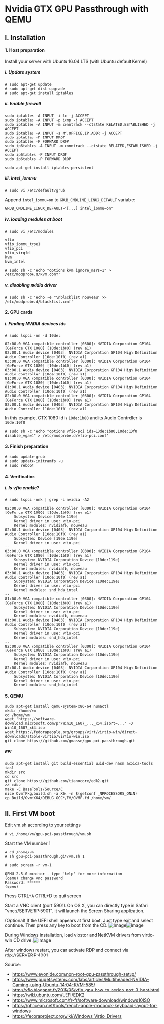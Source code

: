 # Nvidia GTX GPU Passthrough with QEMU

## I. Installation

#### 1. Host preparation

Install your server with Ubuntu 16.04 LTS (with Ubuntu default Kernel)


##### i. Update system
```
# sudo apt-get update
# sudo apt-get dist-upgrade
# sudo apt-get install iptables
```

##### ii. Enable firewall
```
sudo iptables -A INPUT -i lo -j ACCEPT
sudo iptables -A INPUT -p icmp -j ACCEPT
sudo iptables -A INPUT -m conntrack --ctstate RELATED,ESTABLISHED -j ACCEPT
sudo iptables -A INPUT -s MY.OFFICE.IP.ADDR -j ACCEPT
sudo iptables -P INPUT DROP
sudo iptables -P FORWARD DROP
sudo ip6tables -A INPUT -m conntrack --ctstate RELATED,ESTABLISHED -j ACCEPT
sudo ip6tables -P INPUT DROP
sudo ip6tables -P FORWARD DROP

sudo apt-get install iptables-persistent
```

##### iii. intel_iommu
`# sudo vi /etc/default/grub`

Append `intel_iommu=on` to `GRUB_CMDLINE_LINUX_DEFAULT` variable:

`GRUB_CMDLINE_LINUX_DEFAULT="[...] intel_iommu=on"`

##### iv. loading modules at boot
`# sudo vi /etc/modules`
```
vfio
vfio_iommu_type1
vfio_pci
vfio_virqfd
kvm
kvm_intel
```

`# sudo sh -c 'echo "options kvm ignore_msrs=1" > /etc/modprobe.d/kvm.conf'`


##### v. disabling nvidia driver
`# sudo sh -c 'echo -e "\nblacklist nouveau" >> /etc/modprobe.d/blacklist.conf'`


#### 2. GPU cards

##### i. Finding NVIDIA devices ids
`# sudo lspci -nn -d 10de:`

```
02:00.0 VGA compatible controller [0300]: NVIDIA Corporation GP104 [GeForce GTX 1080] [10de:1b80] (rev a1)
02:00.1 Audio device [0403]: NVIDIA Corporation GP104 High Definition Audio Controller [10de:10f0] (rev a1)
03:00.0 VGA compatible controller [0300]: NVIDIA Corporation GP104 [GeForce GTX 1080] [10de:1b80] (rev a1)
03:00.1 Audio device [0403]: NVIDIA Corporation GP104 High Definition Audio Controller [10de:10f0] (rev a1)
81:00.0 VGA compatible controller [0300]: NVIDIA Corporation GP104 [GeForce GTX 1080] [10de:1b80] (rev a1)
81:00.1 Audio device [0403]: NVIDIA Corporation GP104 High Definition Audio Controller [10de:10f0] (rev a1)
82:00.0 VGA compatible controller [0300]: NVIDIA Corporation GP104 [GeForce GTX 1080] [10de:1b80] (rev a1)
82:00.1 Audio device [0403]: NVIDIA Corporation GP104 High Definition Audio Controller [10de:10f0] (rev a1)
```
In this example, GTX 1080 id is `10de:1b80` and its Audio Controller is `10de:10f0`

`# sudo sh -c 'echo "options vfio-pci ids=10de:1b80,10de:10f0 disable_vga=1" > /etc/modprobe.d/vfio-pci.conf'`


#### 3. Finish preparation

```
# sudo update-grub
# sudo update-initramfs -u
# sudo reboot
```


#### 4. Verification


##### i. Is vfio enable?

`# sudo lspci -nnk | grep -i nvidia -A2`
```
02:00.0 VGA compatible controller [0300]: NVIDIA Corporation GP104 [GeForce GTX 1080] [10de:1b80] (rev a1)
    Subsystem: Device [196e:119e]
    Kernel driver in use: vfio-pci
    Kernel modules: nvidiafb, nouveau
02:00.1 Audio device [0403]: NVIDIA Corporation GP104 High Definition Audio Controller [10de:10f0] (rev a1)
    Subsystem: Device [196e:119e]
    Kernel driver in use: vfio-pci
--
03:00.0 VGA compatible controller [0300]: NVIDIA Corporation GP104 [GeForce GTX 1080] [10de:1b80] (rev a1)
    Subsystem: NVIDIA Corporation Device [10de:119e]
    Kernel driver in use: vfio-pci
    Kernel modules: nvidiafb, nouveau
03:00.1 Audio device [0403]: NVIDIA Corporation GP104 High Definition Audio Controller [10de:10f0] (rev a1)
    Subsystem: NVIDIA Corporation Device [10de:119e]
    Kernel driver in use: vfio-pci
    Kernel modules: snd_hda_intel
--
81:00.0 VGA compatible controller [0300]: NVIDIA Corporation GP104 [GeForce GTX 1080] [10de:1b80] (rev a1)
    Subsystem: NVIDIA Corporation Device [10de:119e]
    Kernel driver in use: vfio-pci
    Kernel modules: nvidiafb, nouveau
81:00.1 Audio device [0403]: NVIDIA Corporation GP104 High Definition Audio Controller [10de:10f0] (rev a1)
    Subsystem: NVIDIA Corporation Device [10de:119e]
    Kernel driver in use: vfio-pci
    Kernel modules: snd_hda_intel
--
82:00.0 VGA compatible controller [0300]: NVIDIA Corporation GP104 [GeForce GTX 1080] [10de:1b80] (rev a1)
    Subsystem: NVIDIA Corporation Device [10de:119e]
    Kernel driver in use: vfio-pci
    Kernel modules: nvidiafb, nouveau
82:00.1 Audio device [0403]: NVIDIA Corporation GP104 High Definition Audio Controller [10de:10f0] (rev a1)
    Subsystem: NVIDIA Corporation Device [10de:119e]
    Kernel driver in use: vfio-pci
    Kernel modules: snd_hda_intel
```


#### 5. QEMU

```
sudo apt-get install qemu-system-x86-64 numactl
mkdir /home/vm
cd /home/vm
wget 'https://software-download.microsoft.com/pr/Win10_1607_..._x64.iso?t=...' -O Win10_1607_x64.iso
wget https://fedorapeople.org/groups/virt/virtio-win/direct-downloads/stable-virtio/virtio-win.iso
git clone https://github.com/gmasse/gpu-pci-passthrough.git
```

##### EFI
```
sudo apt-get install git build-essential uuid-dev nasm acpica-tools iasl
mkdir src
cd src
git clone https://github.com/tianocore/edk2.git
cd edk2
make -C BaseTools/Source/C
nice OvmfPkg/build.sh -a X64 -n $(getconf _NPROCESSORS_ONLN)
cp Build/OvmfX64/DEBUG_GCC*/FV/OVMF.fd /home/vm/
```



## II. First VM boot

Edit vm.sh according to your settings

`# vi /home/vm/gpu-pci-passthrough/vm.sh `


Start the VM number 1

```
# cd /home/vm
# sh gpu-pci-passthrough.git/vm.sh 1
```

`# sudo screen -r vm-1`
```
QEMU 2.5.0 monitor - type 'help' for more information
(qemu) change vnc password
Password: ******
(qemu)
```
Press CTRL+A CTRL+D to quit screen

Start a VNC client (port 5901). On OS X, you can directly type in Safari "vnc://SERVERIP:5901". It will launch the Screen Sharing application.

(Optional) If the UEFI shell appears at first boot. Just type exit and select continue.
Then press any key to boot from the CD.
![Image](doc/uefi_shell.png?raw=true)![Image](doc/qemu_boot.png?raw=true)

During Windows installation, load viostor and NetKVM drivers from virtio-win CD drive.
![Image](doc/wininst_virtio.png?raw=true)

After windows restart, you can activate RDP and connect via rdp://SERVERIP:4001







Source:
- https://www.evonide.com/non-root-gpu-passthrough-setup/
- https://www.pugetsystems.com/labs/articles/Multiheaded-NVIDIA-Gaming-using-Ubuntu-14-04-KVM-585/
- http://vfio.blogspot.fr/2015/05/vfio-gpu-how-to-series-part-3-host.html
- https://wiki.ubuntu.com/UEFI/EDK2
- https://www.microsoft.com/fr-fr/software-download/windows10ISO
- https://phocean.net/tools/french-apple-macbook-keyboard-layout-for-windows
- https://fedoraproject.org/wiki/Windows_Virtio_Drivers
